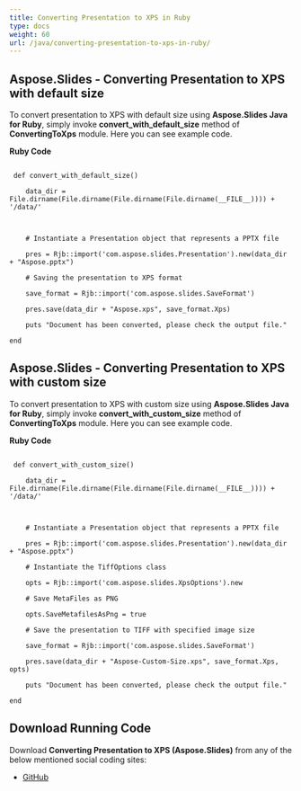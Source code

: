 ```yaml
---
title: Converting Presentation to XPS in Ruby
type: docs
weight: 60
url: /java/converting-presentation-to-xps-in-ruby/
---
```


## **Aspose.Slides - Converting Presentation to XPS with default size**
To convert presentation to XPS with default size using **Aspose.Slides Java for Ruby**, simply invoke **convert_with_default_size** method of **ConvertingToXps** module. Here you can see example code.

**Ruby Code**

```

 def convert_with_default_size()

    data_dir = File.dirname(File.dirname(File.dirname(File.dirname(__FILE__)))) + '/data/'



    # Instantiate a Presentation object that represents a PPTX file

    pres = Rjb::import('com.aspose.slides.Presentation').new(data_dir + "Aspose.pptx")

    # Saving the presentation to XPS format

    save_format = Rjb::import('com.aspose.slides.SaveFormat')

    pres.save(data_dir + "Aspose.xps", save_format.Xps)

    puts "Document has been converted, please check the output file."

end   

```
## **Aspose.Slides - Converting Presentation to XPS with custom size**
To convert presentation to XPS with custom size using **Aspose.Slides Java for Ruby**, simply invoke **convert_with_custom_size** method of **ConvertingToXps** module. Here you can see example code.

**Ruby Code**

```

 def convert_with_custom_size()

    data_dir = File.dirname(File.dirname(File.dirname(File.dirname(__FILE__)))) + '/data/'



    # Instantiate a Presentation object that represents a PPTX file

    pres = Rjb::import('com.aspose.slides.Presentation').new(data_dir + "Aspose.pptx")

    # Instantiate the TiffOptions class

    opts = Rjb::import('com.aspose.slides.XpsOptions').new

    # Save MetaFiles as PNG

    opts.SaveMetafilesAsPng = true

    # Save the presentation to TIFF with specified image size

    save_format = Rjb::import('com.aspose.slides.SaveFormat')

    pres.save(data_dir + "Aspose-Custom-Size.xps", save_format.Xps, opts)

    puts "Document has been converted, please check the output file."

end  

```
## **Download Running Code**
Download **Converting Presentation to XPS (Aspose.Slides)** from any of the below mentioned social coding sites:

- [GitHub](https://github.com/aspose-slides/Aspose.Slides-for-Java/tree/master/Plugins/Aspose_Slides_Java_for_Ruby/lib/asposeslidesjava/Presentation/convertingtoxps.rb)
